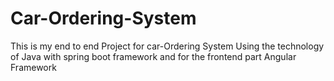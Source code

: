 # Car-Ordering-System
This is my end to end  Project for car-Ordering System Using the technology of Java with spring boot framework and for the frontend part Angular Framework 
